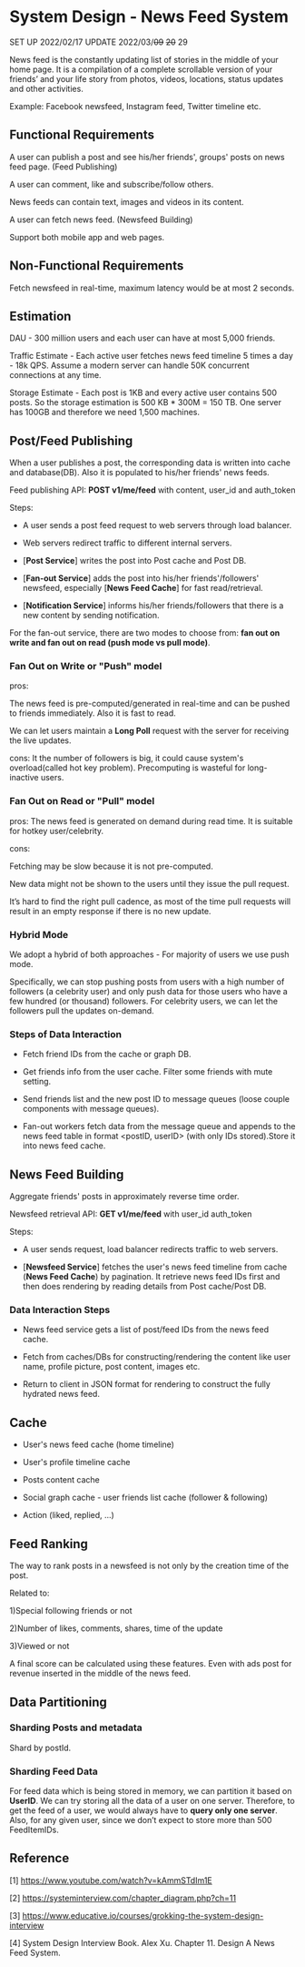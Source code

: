 # System Design - News Feed System

SET UP 2022/02/17 UPDATE 2022/03/~~09~~ ~~20~~ 29

News feed is the constantly updating list of stories in the middle of your home page. It is a compilation of a complete scrollable version of your friends’ and your life story from photos, videos, locations, status updates and other activities.

Example: Facebook newsfeed, Instagram feed, Twitter timeline etc.

## Functional Requirements

A user can publish a post and see his/her friends', groups' posts on news feed page. (Feed Publishing)

A user can comment, like and subscribe/follow others.

News feeds can contain text, images and videos in its content.

A user can fetch news feed. (Newsfeed Building)

Support both mobile app and web pages.

## Non-Functional Requirements

Fetch newsfeed in real-time, maximum latency would be at most 2 seconds.

## Estimation

DAU - 300 million users and each user can have at most 5,000 friends.

Traffic Estimate - Each active user fetches news feed timeline 5 times a day - 18k QPS. Assume a modern server can handle 50K concurrent connections at any time.

Storage Estimate - Each post is 1KB and every active user contains 500 posts. So the storage estimation is 500 KB * 300M = 150 TB. One server has 100GB and therefore we need 1,500 machines.

## Post/Feed Publishing

When a user publishes a post, the corresponding data is written into cache and database(DB). Also it is populated to his/her friends' news feeds.

Feed publishing API: **POST v1/me/feed** with content, user_id and auth_token

Steps:

* A user sends a post feed request to web servers through load balancer.

* Web servers redirect traffic to different internal servers.

* [**Post Service**] writes the post into Post cache and Post DB.

* [**Fan-out Service**] adds the post into his/her friends'/followers' newsfeed, especially [**News Feed Cache**] for fast read/retrieval.

* [**Notification Service**] informs his/her friends/followers that there is a new content by sending notification.

For the fan-out service, there are two modes to choose from: **fan out on write and fan out on read (push mode vs pull mode)**.

### Fan Out on Write or "Push" model

pros:

The news feed is pre-computed/generated in real-time and can be pushed to friends immediately. Also it is fast to read.

We can let users maintain a **Long Poll** request with the server for receiving the live updates.

cons: It the number of followers is big, it could cause system's overload(called hot key problem). Precomputing is wasteful for long-inactive users.

### Fan Out on Read or "Pull" model

pros: The news feed is generated on demand during read time. It is suitable for hotkey user/celebrity.

cons:

Fetching may be slow because it is not pre-computed.

New data might not be shown to the users until they issue the pull request.

It’s hard to find the right pull cadence, as most of the time pull requests will result in an empty response if there is no new update.

### Hybrid Mode

We adopt a hybrid of both approaches - For majority of users we use push mode.

Specifically, we can stop pushing posts from users with a high number of followers (a celebrity user) and only push data for those users who have a few hundred (or thousand) followers.
For celebrity users, we can let the followers pull the updates on-demand.

### Steps of Data Interaction

* Fetch friend IDs from the cache or graph DB.

* Get friends info from the user cache. Filter some friends with mute setting.

* Send friends list and the new post ID to message queues (loose couple components with message queues).

* Fan-out workers fetch data from the message queue and appends to the news feed table in format <postID, userID> (with only IDs stored).Store it into news feed cache.

## News Feed Building

Aggregate friends' posts in approximately reverse time order.

Newsfeed retrieval API: **GET v1/me/feed** with user_id auth_token

Steps:

* A user sends request, load balancer redirects traffic to web servers.

* [**Newsfeed Service**] fetches the user's news feed timeline from cache (**News Feed Cache**) by pagination. It retrieve news feed IDs first and then does rendering by reading details from Post cache/Post DB.

### Data Interaction Steps

* News feed service gets a list of post/feed IDs from the news feed cache.

* Fetch from caches/DBs for constructing/rendering the content like user name, profile picture, post content, images etc.

* Return to client in JSON format for rendering to construct the fully hydrated news feed.

## Cache

* User's news feed cache (home timeline)

* User's profile timeline cache

* Posts content cache

* Social graph cache - user friends list cache (follower & following)

* Action (liked, replied, ...)

## Feed Ranking

The way to rank posts in a newsfeed is not only by the creation time of the post.

Related to:

1)Special following friends or not

2)Number of likes, comments, shares, time of the update

3)Viewed or not

A final score can be calculated using these features. Even with ads post for revenue inserted in the middle of the news feed.

## Data Partitioning

### Sharding Posts and metadata

Shard by postId.

### Sharding Feed Data

For feed data which is being stored in memory, we can partition it based on **UserID**. We can try storing all the data of a user on one server. Therefore, to get the feed of a user, we would always have to **query only one server**. Also, for any given user, since we don’t expect to store more than 500 FeedItemIDs.

## Reference

[1] <https://www.youtube.com/watch?v=kAmmSTdIm1E>

[2] <https://systeminterview.com/chapter_diagram.php?ch=11>

[3] <https://www.educative.io/courses/grokking-the-system-design-interview>

[4] System Design Interview Book. Alex Xu. Chapter 11. Design A News Feed System.
